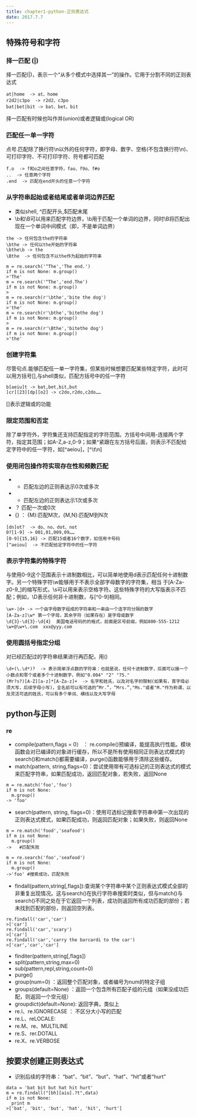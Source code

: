 ```yaml
---
title: chapter1-python-正则表达式
date: 2017.7.7
---
```

## 特殊符号和字符

### 择一匹配 (|)
择一匹配(|)，表示一个“从多个模式中选择其一”的操作。它用于分割不同的正则表达式
```
at|home  -> at、home
r2d2|c3po  -> r2d2、c3po
bat|bet|bit -> bat、bet、bit
```
择一匹配有时候也叫作并(union)或者逻辑或(logical OR)

### 匹配任一单一字符
点号.匹配除了换行符\n以外的任何字符，即字母、数字、空格(不包含换行符\n)、可打印字符、不可打印字符、符号都可匹配
```
f.o  -> f和o之间任意字符，fao、f9o、f#o
..  -> 任意两个字符
.end  -> 匹配在end开头的任意一个字符
```
### 从字符串起始或者结尾或者单词边界匹配
+ 类似shell, ^匹配开头,$匹配末尾
+ \b和\B可以用来匹配字符边界，\b用于匹配一个单词的边界，同时\B将匹配出现在一个单词中间模式（即，不是单词边界）
```
the -> 任何包含the的字符串
\bthe -> 任何以the开始的字符串
\bthe\b -> the
\Bthe  -> 任何包含不以the作为起始的字符串
```
```
m = re.search('^The','The end.')
if m is not None: m.group()
>'The'
m = re.search('^The','end.The')
if m is not None: m.group()
>
m = re.search(r'\bthe','bite the dog')
if m is not None: m.group()
>'the'
m = re.search(r'\bthe','bitethe dog')
if m is not None: m.group()
>
m = re.search(r'\Bthe','bitethe dog')
if m is not None: m.group()
>'the'
```

### 创建字符集
尽管句点.能够匹配任一单一字符集，但某些时候想要匹配某些特定字符，此时可以用方括号[],与shell类似，匹配方括号中的任一字符
```
b[aeiu]t -> bat,bet,bit,but
[cr][23][dp][o2] -> c2do,r2do,c2do……
```
[]表示逻辑或的功能

### 限定范围和否定
除了单字符外，字符集还支持匹配指定的字符范围。方括号中间用-连接两个字符，指定其范围；如A-Z,a-z,0-9；如果^紧跟在左方括号后面，则表示不匹配给定字符中的任一字符，如[^aeiou]，[^\t\n]
### 使用闭包操作符实现存在性和频数匹配
+ * 匹配左边的正则表达示0次或多次
+ + 匹配左边的正则表达示1次或多次
+ ？ 匹配一次或0次
+ {} ： {M}:匹配M次，{M,N}:匹配M到N次
```
[dn]ot?  -> do、no、dot、not
0?[1-9] -> 001,01,009,09……
[0-9]{15,16} -> 匹配15或者16个数字，如信用卡号码
[^aeiou]  -> 不匹配给定字符中的任一字符
```
### 表示字符集的特殊字符
与使用0-9这个范围表示十进制数相比，可以简单地使用d表示匹配任何十进制数字。另一个特殊字符\w能够用于不表示全部字母数字的字符集，相当 于[A-Za-z0-9_]的缩写形式，\s可以用来表示空格字符。这些特殊字符的大写版表示不匹配；例如，\D表示任何非十进制数，与[^0-9]相同。
```
\w+-|d+ -> 一个由字母数字组成的字符串和一串由一个连字符分隔的数字
[A-Za-z]\w* 第一个字母，其余字符（如果存在）是字母或数字
\d{3}-\d{3}-\d{4}  美国电话号码的的格式，前面是区号前缀，例如800-555-1212
\w+@\w+\.com  xxx@yyy.com
```
### 使用圆括号指定分组
对已经匹配过的字符串结果进行再匹配，用()
```
\d+(\.\d*)?  -> 表示简单浮点数的字符串：也就是说，任何十进制数字，后面可以接一个小数点和零个或者多个十进制数字，例如"0.004" "2" "75."
(Mr?s?)[A-Z][a-z]*[A-Za-z]+  -> 名字和姓氏，以及对名字的限制(如果有，首字母必须大写，后续字母小写)，全名前可以有可选的“Mr.”，“Mrs.”,"Ms."或者"M."作为称谓，以及灵活可选的姓氏，可以有多个单词、横线以及大写字母
```

## python与正则

### re
+ compile(pattern,flags = 0） ： re.compile()预编译，能提高执行性能。模块函数会对已编译的对象进行缓存，所以不是所有使用相同正则表达式模式的search()和match()都需要编译，purge()函数能够用于清除这些缓存。
+ match(pattern, string,flags=0)：尝试使用带有可选标记的正则表达式的模式来匹配字符串，如果匹配成功，返回匹配对象，若失败，返回None
```
m = re.match('foo','foo')
if m is not None:
  m.group()
-> 'foo'
```
+ search(pattern, string, flags=0)：使用可选标记搜索字符串中第一次出现的正则表达式模式，如果匹配成功，则返回匹配对象；如果失败，则返回None
```
m = re.match('food','seafood')
if m is not None:
  m.group()
->   #匹配失败
```
```
m = re.search('foo','seafood')
if m is not None:
  m.group()
->'foo' #搜索成功，匹配失败
```
+ findall(pattern,string[,flags]):查询某个字符串中某个正则表达式模式全部的非重复出现情况。这与search()在执行字符串搜索时类似，但与match()与search()不同之处在于它返回一个列表，成功则返回所有成功匹配的部份；若未找到匹配的部份，则返回空列表。
```
re.findall('car','car')
>['car']
re.findall('car','scary')
>['car']
re.findall('car','carry the barcardi to the car')
>['car','car','car']
```
+ finditer(pattern,string[,flags])
+ split(pattern,string,max=0)
+ sub(pattern,repl,string,count=0)
+ purge()
+ group(num=0) ：返回整个匹配对象，或者编号为num的特定子组
+ groups(default=None) ：返回一个包含所有匹配子组的元组（如果没成功匹配，则返回一个空元组）
+ groupdict(default=None): 返回字典，类似上
+ re.I、re.IGNORECASE ： 不区分大小写的匹配
+ re.L、reLOCALE:
+ re.M、re、MULTILINE
+ re.S、rer.DOTALL
+ re.X、re.VERBOSE

## 按要求创建正则表达式
+ 识别后续的字符串： “bat”、“bit”、“but”、“hat”、“hit”或者“hurt”
```
data = 'bat bit but hat hit hurt'
m = re.findall("[bh][aiu].?t",data)
if m is not None:
  print m
>['bat', 'bit', 'but', 'hat', 'hit', 'hurt']
```
